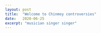 ```yaml
---
layout: post
title:  "Welcome to Chinmoy controversies"
date:   2020-06-25
excerpt: "musician singer singer"
---
```

